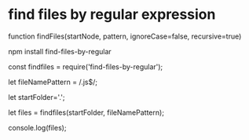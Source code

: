 # find files by regular expression



function findFiles(startNode, pattern, ignoreCase=false, recursive=true)


npm install find-files-by-regular

const findfiles = require('find-files-by-regular');

let fileNamePattern = /\.js$/;

let startFolder='.';

let files = findfiles(startFolder, fileNamePattern);

console.log(files);
